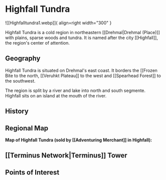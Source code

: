 # Highfall Tundra

![[Highfalltundra1.webp]]{ align=right width="300" }

Highfall Tundra is a cold region in northeastern [[Drehmal|Drehmal (Place)]] with plains, sparse woods and tundra. It is named after the city [[Highfall]], the region's center of attention.

## Geography

Highfall Tundra is situated on Drehmal's east coast. It borders the [[Frozen Bite to the north, [[Veruhkt Plateau]] to the west and [[Spearhead Forest]] to the southwest.

The region is split by a river and lake into north and south segmente. Highfall sits on an island at the mouth of the river. 

## History



## Regional Map

**Map of Highfall Tundra (sold by [[Adventuring Merchant]] in Highfall):**

## [[Terminus Network|Terminus]] Tower



## Points of Interest

